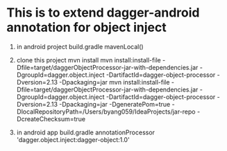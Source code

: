 # This is to extend dagger-android annotation for object inject

1. in android project build.gradle
        mavenLocal()
2. clone this project
        mvn install
        mvn install:install-file -Dfile=target/daggerObjectProcessor-jar-with-dependencies.jar -DgroupId=dagger.object.inject -DartifactId=dagger-object-processor -Dversion=2.13 -Dpackaging=jar
        mvn install:install-file -Dfile=target/daggerObjectProcessor-jar-with-dependencies.jar -DgroupId=dagger.object.inject -DartifactId=dagger-object-processor -Dversion=2.13 -Dpackaging=jar -DgeneratePom=true -DlocalRepositoryPath=/Users/byang059/IdeaProjects/jar-repo -DcreateChecksum=true

3. in android app build.gradle
        annotationProcessor 'dagger.object.inject:dagger-object:1.0'